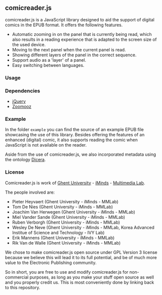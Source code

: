 ## comicreader.js ##

comicreader.js is a JavaScript library designed to aid the support of digital comics in the EPUB format. It offers the following features.

- Automatic zooming in on the panel that is currently being read, which also results in a reading experience that is adapted to the screen size of the used device.
- Moving to the next panel when the current panel is read.
- Showing different layers of the panel in the correct sequence.
- Support audio as a 'layer' of a panel.
- Easy switching between languages.

### Usage ###

### Dependencies ###

- [jQuery](http://jquery.com/)
- [Zoomooz](http://jaukia.github.io/zoomooz/)

### Example ###

In the folder `example` you can find the source of an example EPUB file showcasing the use of this library. Besides offering the features of an enhanced (digital) comic, it also supports reading the comic when JavaScript is not available on the reader.

Aside from the use of comicreader.js, we also incorporated metadata using the ontology [Dicera](http://semweb.mmlab.be/ns/dicera).


### License ###

Comicreader.js is work of [Ghent University](http://www.ugent.be) - [iMinds](http://www.iminds.be) - [Multimedia Lab](http://www.mmlab.be).

The people involved are:

- Pieter Heyvaert (Ghent University - iMinds - MMLab)
- Tom De Nies (Ghent University - iMinds - MMLab)
- Joachim Van Herwegen (Ghent University - iMinds - MMLab)
- Miel Vander Sande (Ghent University - iMinds - MMLab)
- Ruben Verborgh (Ghent University - iMinds - MMLab)
- Wesley De Neve (Ghent University - iMinds - MMLab, Korea Advanced Institue of Science and Technology - IVY Lab)
- Erik Mannens (Ghent University - iMinds - MMLab)
- Rik Van de Walle (Ghent University - iMinds - MMLab)

We chose to make comicreader.js open source under GPL Version 3 license because we believe this will lead it to its full potential, and be of much more value to the Electronic Publishing community.

So in short, you are free to use and modify comicreader.js for non-commercial purposes, as long as you make your stuff open source as well and you properly credit us. This is most conveniently done by linking back to this repository.
